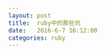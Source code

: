 ```yaml
---
layout: post
title:  ruby中的那些坑
date:   2016-6-7 16:12:00
categories: ruby
---
```





<div class="ds-thread" data-thread-key="1" data-title="ruby中的那些坑" data-url="https://quietlistener.github.io/ruby/2016/03/02/ruby中的那些坑.html"></div>
       
<script type="text/javascript">
        var duoshuoQuery = {short_name:"quietlistener"};
	(function() {
		var ds = document.createElement('script');
		ds.type = 'text/javascript';ds.async = true;
		ds.src = (document.location.protocol == 'https:' ? 'https:' : 'http:') + '//static.duoshuo.com/embed.js';
		ds.charset = 'UTF-8';
		(document.getElementsByTagName('head')[0] 
		 || document.getElementsByTagName('body')[0]).appendChild(ds);
	})();
</script>

